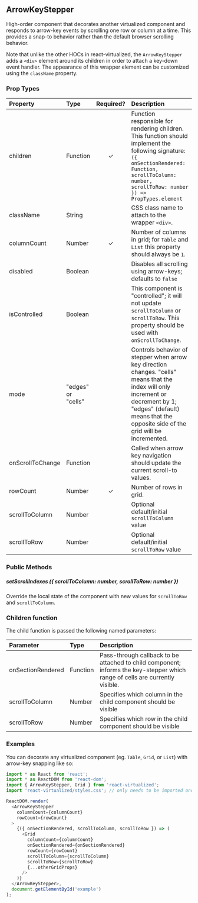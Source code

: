 ArrowKeyStepper
---------------

High-order component that decorates another virtualized component and responds to arrow-key events by scrolling one row or column at a time.
This provides a snap-to behavior rather than the default browser scrolling behavior.

Note that unlike the other HOCs in react-virtualized, the `ArrowKeyStepper` adds a `<div>` element around its children in order to attach a key-down event handler.
The appearance of this wrapper element can be customized using the `className` property.

### Prop Types
| Property | Type | Required? | Description |
|:---|:---|:---:|:---|
| children | Function | ✓ | Function responsible for rendering children. This function should implement the following signature: `({ onSectionRendered: Function, scrollToColumn: number, scrollToRow: number }) => PropTypes.element` |
| className | String |  | CSS class name to attach to the wrapper `<div>`. |
| columnCount | Number | ✓ | Number of columns in grid; for `Table` and `List` this property should always be `1`. |
| disabled | Boolean |  | Disables all scrolling using arrow-keys; defaults to `false` |
| isControlled | Boolean |  | This component is "controlled"; it will not update `scrollToColumn` or `scrollToRow`. This property should be used with `onScrollToChange`. |
| mode | "edges" or "cells" |  | Controls behavior of stepper when arrow key direction changes. "cells" means that the index will only increment or decrement by 1; "edges" (default) means that the opposite side of the grid will be incremented. |
| onScrollToChange | Function |  | Called when arrow key navigation should update the current scroll-to values. |
| rowCount | Number | ✓ | Number of rows in grid. |
| scrollToColumn | Number |  | Optional default/initial `scrollToColumn` value |
| scrollToRow | Number |  | Optional default/initial `scrollToRow` value |

### Public Methods

##### setScrollIndexes ({ scrollToColumn: number, scrollToRow: number })
Override the local state of the component with new values for `scrollToRow` and `scrollToColumn`.

### Children function

The child function is passed the following named parameters:

| Parameter | Type | Description |
|:---|:---|:---|
| onSectionRendered | Function | Pass-through callback to be attached to child component; informs the key-stepper which range of cells are currently visible. |
| scrollToColumn | Number | Specifies which column in the child component should be visible |
| scrollToRow | Number | Specifies which row in the child component should be visible |

### Examples

You can decorate any virtualized component (eg. `Table`, `Grid`, or `List`) with arrow-key snapping like so:

```javascript
import * as React from 'react';
import * as ReactDOM from 'react-dom';
import { ArrowKeyStepper, Grid } from 'react-virtualized';
import 'react-virtualized/styles.css'; // only needs to be imported once

ReactDOM.render(
  <ArrowKeyStepper
    columnCount={columnCount}
    rowCount={rowCount}
  >
    {({ onSectionRendered, scrollToColumn, scrollToRow }) => (
      <Grid
        columnCount={columnCount}
        onSectionRendered={onSectionRendered}
        rowCount={rowCount}
        scrollToColumn={scrollToColumn}
        scrollToRow={scrollToRow}
        {...otherGridProps}
      />
    )}
  </ArrowKeyStepper>,
  document.getElementById('example')
);
```
